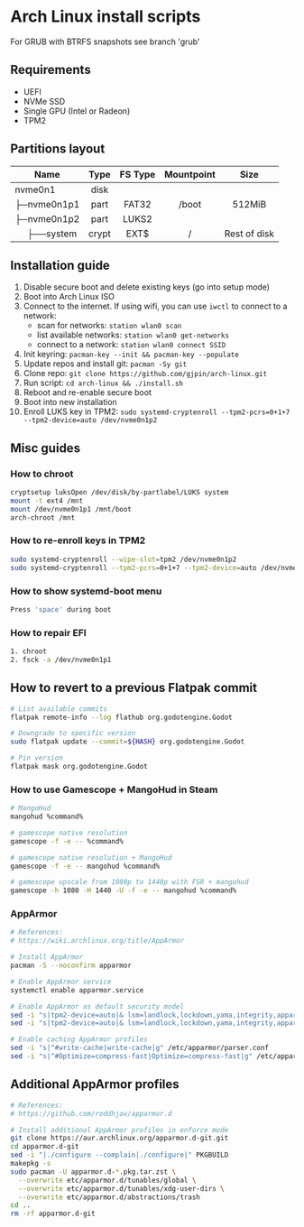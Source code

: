 # Arch Linux install scripts
For GRUB with BTRFS snapshots see branch 'grub' 

## Requirements
- UEFI
- NVMe SSD
- Single GPU (Intel or Radeon)
- TPM2

## Partitions layout
| Name                                                 | Type  | FS Type | Mountpoint |      Size     |
| ---------------------------------------------------- | :---: | :-----: | :--------: | :-----------: |
| nvme0n1                                              | disk  |         |            |               |
| ├─nvme0n1p1                                          | part  |  FAT32  |    /boot   |    512MiB     |
| ├─nvme0n1p2                                          | part  |  LUKS2  |            |               |
| &nbsp;&nbsp;&nbsp;&nbsp;&nbsp;├──system              | crypt |  EXT$   |     /      |  Rest of disk |

## Installation guide
1. Disable secure boot and delete existing keys (go into setup mode)
2. Boot into Arch Linux ISO
3. Connect to the internet. If using wifi, you can use `iwctl` to connect to a network:
   - scan for networks: `station wlan0 scan`
   - list available networks: `station wlan0 get-networks`
   - connect to a network: `station wlan0 connect SSID`
4. Init keyring: `pacman-key --init && pacman-key --populate`
5. Update repos and install git: `pacman -Sy git`
6. Clone repo: `git clone https://github.com/gjpin/arch-linux.git`
7. Run script: `cd arch-linux && ./install.sh`
8. Reboot and re-enable secure boot
9. Boot into new installation
10. Enroll LUKS key in TPM2: `sudo systemd-cryptenroll --tpm2-pcrs=0+1+7 --tpm2-device=auto /dev/nvme0n1p2`

## Misc guides
### How to chroot
```bash
cryptsetup luksOpen /dev/disk/by-partlabel/LUKS system
mount -t ext4 /mnt
mount /dev/nvme0n1p1 /mnt/boot
arch-chroot /mnt
```

### How to re-enroll keys in TPM2
```bash
sudo systemd-cryptenroll --wipe-slot=tpm2 /dev/nvme0n1p2
sudo systemd-cryptenroll --tpm2-pcrs=0+1+7 --tpm2-device=auto /dev/nvme0n1p2
```

### How to show systemd-boot menu
```bash
Press 'space' during boot
```

### How to repair EFI
```bash
1. chroot
2. fsck -a /dev/nvme0n1p1
```

## How to revert to a previous Flatpak commit
```bash
# List available commits
flatpak remote-info --log flathub org.godotengine.Godot

# Downgrade to specific version
sudo flatpak update --commit=${HASH} org.godotengine.Godot

# Pin version
flatpak mask org.godotengine.Godot
```

### How to use Gamescope + MangoHud in Steam
```bash
# MangoHud
mangohud %command%

# gamescope native resolution
gamescope -f -e -- %command%

# gamescope native resolution + MangoHud
gamescope -f -e -- mangohud %command%

# gamescope upscale from 1080p to 1440p with FSR + mangohud
gamescope -h 1080 -H 1440 -U -f -e -- mangohud %command%
```

### AppArmor
```bash
# References:
# https://wiki.archlinux.org/title/AppArmor

# Install AppArmor
pacman -S --noconfirm apparmor

# Enable AppArmor service
systemctl enable apparmor.service

# Enable AppArmor as default security model
sed -i "s|tpm2-device=auto|& lsm=landlock,lockdown,yama,integrity,apparmor,bpf|" /boot/loader/entries/arch.conf
sed -i "s|tpm2-device=auto|& lsm=landlock,lockdown,yama,integrity,apparmor,bpf|" /boot/loader/entries/arch-lts.conf

# Enable caching AppArmor profiles
sed -i "s|^#write-cache|write-cache|g" /etc/apparmor/parser.conf
sed -i "s|^#Optimize=compress-fast|Optimize=compress-fast|g" /etc/apparmor/parser.conf
```

## Additional AppArmor profiles
```bash
# References:
# https://github.com/roddhjav/apparmor.d

# Install additional AppArmor profiles in enforce mode
git clone https://aur.archlinux.org/apparmor.d-git.git
cd apparmor.d-git
sed -i "|./configure --complain|./configure|" PKGBUILD
makepkg -s
sudo pacman -U apparmor.d-*.pkg.tar.zst \
  --overwrite etc/apparmor.d/tunables/global \
  --overwrite etc/apparmor.d/tunables/xdg-user-dirs \
  --overwrite etc/apparmor.d/abstractions/trash
cd ..
rm -rf apparmor.d-git
```